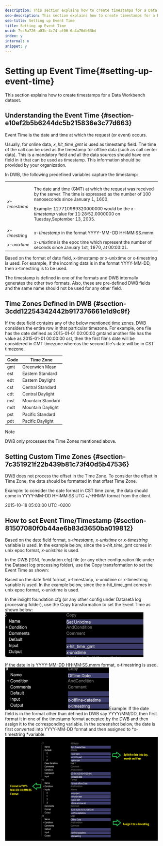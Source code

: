 ```yaml
---
description: This section explains how to create timestamps for a Data Workbench dataset.
seo-description: This section explains how to create timestamps for a Data Workbench dataset.
seo-title: Setting up Event Time
title: Setting up Event Time
uuid: 7cc5a726-a03b-4c74-af06-6a4a70db63bd
index: y
internal: n
snippet: y
---
```


# Setting up Event Time{#setting-up-event-time}

This section explains how to create timestamps for a Data Workbench dataset.

## Understanding the Event Time {#section-e10ef2b5b6244dc5b215836e3c77d663}

Event Time is the date and time at which the request (or event) occurs.

Usually, for online data, *x_hit_time_gmt* is used as timestamp field. The time of the call can be used as the timestamp for offline data (such as call center data). This is a mandatory field and all the data sources should have one field in it that can be used as timestamp. This information should be provided by your organization.

In DWB, the following predefined variables capture the timestamp: 

<table id="table_C24BD56CEB4E42F68D645EBB65585D16"> 
 <tbody> 
  <tr> 
   <td colname="col1"><i>x-timestamp</i> </td> 
   <td colname="col2"> <p> The date and time (GMT) at which the request was received by the server. The time is expressed as the number of 100 nanoseconds since January 1, 1600. </p> <p>Example: 127710989320000000 would be the <i>x-timestamp</i> value for 11:28:52.0000000 on Tuesday,September 13, 2005. </p> </td> 
  </tr> 
  <tr> 
   <td colname="col1"><i>x-timestring</i> </td> 
   <td colname="col2"> <i>x-timestamp</i> in the format YYYY-MM-DD HH:MM:SS.mmm. </td> 
  </tr> 
  <tr> 
   <td colname="col1"><i>x-unixtime</i> </td> 
   <td colname="col2"> <i>x-unixtime</i> is the epoc time which represent the number of seconds since January 1st, 1970, at 00:00:01. </td> 
  </tr> 
 </tbody> 
</table>

Based on the format of date field, x-timestamp or x-unixtime or x-timestring is used. For example, if the incoming data is in the format YYYY-MM-DD, then x-timestring is to be used.

The timestamp is defined in one of the formats and DWB internally generates the other two formats. Also, these are pre-defined DWB fields and the same name should not be used for any other field.

## Time Zones Defined in DWB {#section-3cdd12254342442b917376661e1d9c9f}

If the date field contains any of the below mentioned time zones, DWB considers the entire row in that particular timezone. For example, one file has the date defined as 2015-01-01 00:00:00 gmtand another file has the value as 2015-01-01 00:00:00 cst, then the first file's date will be considered in GMT timezone whereas the second file's date will be in CST timezone. 

|  Code  | Time Zone  |
|---|---|
|  gmt  | Greenwich Mean  |
|  est  | Eastern Standard  |
|  edt  | Eastern Daylight  |
|  cst  | Central Standard  |
|  cdt  | Central Daylight  |
|  mst  | Mountain Standard  |
|  mdt  | Mountain Daylight  |
|  pst  | Pacific Standard  |
|  pdt  | Pacific Daylight  |

>[!NOTE]
>
>DWB only processes the Time Zones mentioned above.

## Setting Custom Time Zones {#section-7c351921f22b439b81c73f40d5b47536}

DWB does not process the offset in the Time Zone. To consider the offset in Time Zone, the data should be formatted in that offset Time Zone.

Example: to consider the date format in CST time zone, the data should come in YYYY-MM-DD HH:MM:SS UTC +/-HHMM format from the client.

2015-10-18 05:00:00 UTC -0200

## How to set Event Time/Timestamp {#section-81507080f0b44ae6b83d3650ba019812}

Based on the date field format, *x-timestamp, x-unixtime* or *x-timestring* variable is used. In the example below, since the *x-hit_time_gmt* comes in unix epoc format, *x-unixtime* is used.

In the DWB [!DNL foundation.cfg] file (or any other configuration file under the Dataset log processing folder), use the Copy transformation to set the Event Time as shown:

Based on the date field format, x-timestamp, x-unixtime or x-timestring variable is used. In the example below, since the x-hit_time_gmt comes in unix epoc format, x-unixtime is used.

In the insight foundation.cfg (or any other config under Datasetà log processing folder), use the Copy transformation to set the Event Time as shown below: ![](assets/dwb_impl_timestamp1.png)

If the date in is YYYY-MM-DD HH:MM:SS.mmm format, x-timestring is used. ![](assets/dwb_impl_timestamp2.png)Example: If the date field is in the format other than defined in DWB say YYYY/MM/DD, then first format it in one of the timestamp format accepted by the DWB and then assign it to the corresponding variable. In the screenshot below, the date is first converted into YYYY-MM-DD format and then assigned to *x-timestring *variable. ![](assets/dwb_impl_timestamp3.png)


